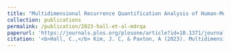 ```yaml
---
title: "Multidimensional Recurrence Quantification Analysis of Human-Metronome Phasing"
collection: publications
permalink: /publication/2023-hall-et-al-mdrqa
paperurl: 'https://journals.plos.org/plosone/article?id=10.1371/journal.pone.0279987'
citation: '<b>Hall, C.,</b> Kim, J. C, & Paxton, A (2023). Multidimensional Recurrence Quantification Analysis of Human-Metronome Phasing. <i>PLOS One</i>. <i>18</i>(2): e0279987. <u><a href="https://journals.plos.org/plosone/article?id=10.1371/journal.pone.0279987" style="color: #52adc8">doi: 10.1371/journal.pone.0279987</a></u>'
---
```

